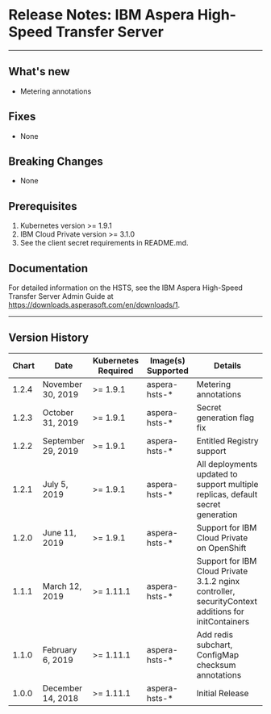 # Release Notes: IBM Aspera High-Speed Transfer Server

___

## What's new

* Metering annotations

## Fixes

* None

## Breaking Changes

* None

## Prerequisites

1. Kubernetes version >= 1.9.1
2. IBM Cloud Private version >= 3.1.0
3. See the client secret requirements in README.md.

## Documentation

For detailed information on the HSTS, see the IBM Aspera High-Speed Transfer Server Admin Guide at https://downloads.asperasoft.com/en/downloads/1.

___

## Version History

| Chart | Date        | Kubernetes Required | Image(s) Supported         | Details                                                             |
| ----- | ----------- | ------------------- | -------------------------- | ------------------------------------------------------------------- |
| 1.2.4 | November 30, 2019 | >= 1.9.1         | aspera-hsts-*  | Metering annotations |
| 1.2.3 | October 31, 2019 | >= 1.9.1         | aspera-hsts-*  | Secret generation flag fix |
| 1.2.2 | September 29, 2019 | >= 1.9.1         | aspera-hsts-*  | Entitled Registry support |
| 1.2.1 | July 5, 2019 | >= 1.9.1         | aspera-hsts-*  | All deployments updated to support multiple replicas, default secret generation |
| 1.2.0 | June 11, 2019 | >= 1.9.1         | aspera-hsts-*  | Support for IBM Cloud Private on OpenShift |
| 1.1.1 | March 12, 2019 | >= 1.11.1         | aspera-hsts-*  | Support for IBM Cloud Private 3.1.2 nginx controller, securityContext additions for initContainers|
| 1.1.0 | February 6, 2019 | >= 1.11.1         | aspera-hsts-*  | Add redis subchart, ConfigMap checksum annotations|
| 1.0.0 | December 14, 2018 | >= 1.11.1         | aspera-hsts-*  | Initial Release |
